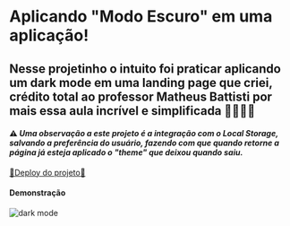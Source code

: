 # Aplicando "Modo Escuro" em uma aplicação!

## Nesse projetinho o intuito foi praticar aplicando um dark mode em uma landing page que criei, crédito total ao professor Matheus Battisti por mais essa aula incrível e simplificada 🙏🏽💪🏽

####  ⚠ <em> Uma observação a este projeto é a integração com o Local Storage, salvando a preferência do usuário, fazendo com que quando retorne a página já esteja aplicado o "theme" que deixou quando saiu. </em>

<a href="https://lnkd.in/dYfhkUVh"> 🔗Deploy do projeto🔗 </a> 

#### Demonstração
![dark mode](https://user-images.githubusercontent.com/88805398/180032451-61a0106d-2e90-4372-8fba-1c0317baf0fd.gif)

 
